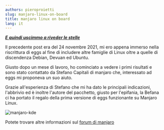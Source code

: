 ```yaml
---
authors: pieroproietti
slug: manjaro-linux-on-board
title: manjaro linux on board
lang: it
---
```


___[E quindi uscimmo a riveder le stelle](https://it.wikipedia.org/wiki/E_quindi_uscimmo_a_riveder_le_stelle)___

Il precedente post era del 24 novembre 2021, mi ero appena immerso nella riscrittura di eggs al fine di includere altre famiglie di Linux oltre a quelle di discendenza Debian, Devuan ed Ubuntu.

Giusto dopo un mese di lavoro, ho cominciato a vedere i primi risultati e sono stato contattato da Stefano Capitali di manjaro che, interessato ad eggs mi proponeva un suo aiuto.

Grazie all'esperienza di Stefano che mi ha dato le principali indicazioni, l'abbrivio ed è inoltre l'autore del pacchetto, giusto per l'epifania, la Befana ci ha portato il regalo della prima versione di eggs funzionante su Manjaro Linux.

![manjaro-kde](/images/manjaro-kde.png)

Potete trovare altre informazioni sul [forum di manjaro](https://forum.manjaro.org/t/penguins-eggs-help-needed-for-manjaro-compatibility/96799/5?u=artisan)





